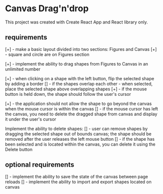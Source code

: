 # Canvas Drag'n'drop

This project was created with Create React App and React library only.

## requirements

[+] - make a basic layout divided into two sections: Figures and Canvas
[+] - square and circle are on Figures section

[+] - implement the ability to drag shapes from Figures to Canvas in an unlimited number

[+] - when clicking on a shape with the left button, flip the selected shape by adding a border
[] - if the shapes overlap each other - when selected, place the selected shape above overlapping shapes
[+] - if the mouse button is held down, the shape should follow the user's cursor

[+] - the application should not allow the shape to go beyond the canvas when the mouse cursor is within the canvas
[] - if the mouse cursor has left the canvas, you need to delete the dragged shape from canvas and display it under the user's cursor

Implement the ability to delete shapes:
[] - user can remove shapes by dragging the selected shape out of bounds
canvas; the shape should be removed after the user releases the left mouse button
[] - if the shape has been selected and is located within the canvas, you can delete it using the Delete button

## optional requirements

[] - implement the ability to save the state of the canvas between
page reloads
[] - implement the ability to import and export shapes located
on canvas
